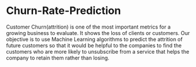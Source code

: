 # Churn-Rate-Prediction
Customer Churn(attrition) is one of the most important metrics for a growing business to evaluate. It shows the loss of clients or customers. 
Our objective is to use Machine Learning algorithms to predict the attrition of future customers so that it would be helpful to the companies to find the customers who are more likely to unsubscribe from a service that helps the company to retain them rather than losing.
